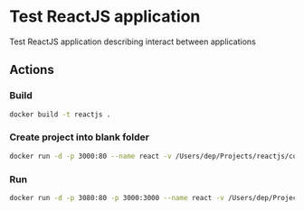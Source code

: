 # Test ReactJS application

Test ReactJS application describing interact between applications

## Actions

### Build

```bash
docker build -t reactjs .

```

### Create project into blank folder

```bash
docker run -d -p 3000:80 --name react -v /Users/dep/Projects/reactjs/codebase:/usr/app reactjs npx create-react-app .

```

### Run

```bash
docker run -d -p 3080:80 -p 3000:3000 --name react -v /Users/dep/Projects/reactjs/codebase:/usr/app reactjs

```

